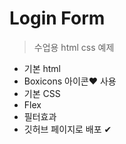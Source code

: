 # Login Form

> 수업용 html css 예제

- 기본 html
- Boxicons 아이콘❤ 사용
- 기본 CSS
- Flex
- 필터효과
- 깃허브 페이지로 배포 ✔
